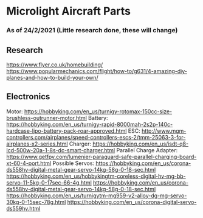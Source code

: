# Microlight Aircraft Parts
### As of 24/2/2021 (Little research done, these will change)
## Research
https://www.flyer.co.uk/homebuilding/
https://www.popularmechanics.com/flight/how-to/g631/4-amazing-diy-planes-and-how-to-build-your-own/

## Electronics
Motor: https://hobbyking.com/en_us/turnigy-rotomax-150cc-size-brushless-outrunner-motor.html
Battery: https://hobbyking.com/en_us/turnigy-rapid-8000mah-2s2p-140c-hardcase-lipo-battery-pack-roar-approved.html
ESC: http://www.mgm-controllers.com/airplanes/speed-controllers-escs-2/tmm-25063-3-for-airplanes-x2-series.html
Charger: https://hobbyking.com/en_us/isdt-q8-lcd-500w-20a-1-8s-dc-smart-charger.html
Parallel Charge Adapter: https://www.getfpv.com/lumenier-paraguard-safe-parallel-charging-board-xt-60-4-port.html
Possible Servos:
https://hobbyking.com/en_us/corona-ds558hv-digital-metal-gear-servo-14kg-58g-0-18-sec.html
https://hobbyking.com/en_us/hobbykingtm-coreless-digital-hv-mg-bb-servo-11-5kg-0-17sec-66-4g.html
https://hobbyking.com/en_us/corona-ds558hv-digital-metal-gear-servo-14kg-58g-0-18-sec.html
https://hobbyking.com/en_us/turnigytm-mg959-v2-alloy-dg-mg-servo-30kg-0-15sec-78g.html
https://hobbyking.com/en_us/corona-digital-servo-ds559hv.html
